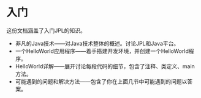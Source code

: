 # 入门

这份文档涵盖了入门JPL的知识。

* 非凡的Java技术——对Java技术整体的概述。讨论JPL和Java平台。
* 一个HelloWorld应用程序——着手搭建开发环境，并创建一个HelloWorld程序。
* HelloWorld详解——展开讨论每段代码的细节，包含了注释、类定义、main方法。
* 可能遇到的问题和解决方法——包含了你在上面几节中可能遇到的问题以答案。
